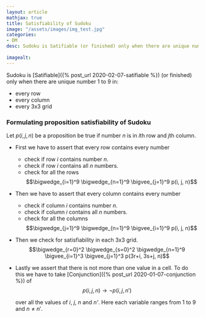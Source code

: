 ```yaml
---
layout: article
mathjax: true
title: Satisfiability of Sudoku
image: "/assets/images/img_test.jpg"
categories:
- DM
desc: Sudoku is Satifiable (or finished) only when there are unique number 1 to 9 in:
 
imagealt: 
---
```


Sudoku is [Satifiable]({% post_url 2020-02-07-satifiable %}) (or finished) only when there are unique number 1 to 9 in:
* every row
* every column
* every 3x3 grid

### Formulating proposition satisfiability of Sudoku
Let $p(i, j, n)$ be a proposition be true if number *n* is in *i*th row and *j*th column.


































































































































































































































































































































































* First we have to assert that every row contains every number
	- check if row *i* contains number *n*.
	- check if row *i* contains all *n* numbers.
	- check for all the rows
	$$\bigwedge_{i=1}^9 \bigwedge_{n=1}^9 \bigvee_{j=1}^9 p(i, j, n)$$

































































































































































































































































































































































	
* Then we have to assert that every column contains every number
	- check if column *i* contains number *n*.
	- check if column *i* contains all *n* numbers.
	- check for all the columns
	$$\bigwedge_{j=1}^9 \bigwedge_{n=1}^9 \bigvee_{i=1}^9 p(i, j, n)$$


































































































































































































































































































































































* Then we check for satisfiability in each 3x3 grid.
	$$\bigwedge_{r=0}^2 \bigwedge_{s=0}^2 \bigwedge_{n=1}^9 \bigvee_{i=1}^3 \bigvee_{j=1}^3 p(3r+i, 3s+j, n)$$

































































































































































































































































































































































	
* Lastly we assert that there is not more than one value in a cell.
  To do this we have to take [Conjunction]({% post_url 2020-01-07-conjunction %}) of
  $$p(i, j, n) \to \neg p(i, j, n')$$

































































































































































































































































































































































  over all the values of *i*, *j*, *n* and *n'*.
  Here each variable ranges from 1 to 9 and $n \neq n'$.
































































































































































































































































































































































